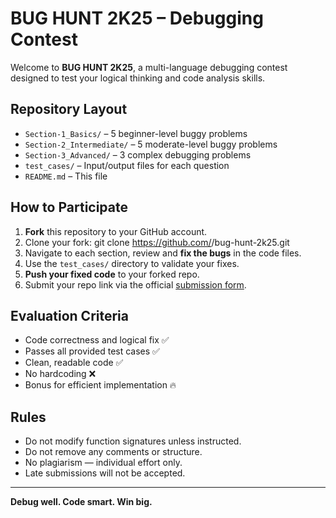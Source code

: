 # BUG HUNT 2K25 – Debugging Contest

Welcome to **BUG HUNT 2K25**, a multi-language debugging contest designed to test your logical thinking and code analysis skills.

## Repository Layout

- `Section-1_Basics/` – 5 beginner-level buggy problems
- `Section-2_Intermediate/` – 5 moderate-level buggy problems
- `Section-3_Advanced/` – 3 complex debugging problems
- `test_cases/` – Input/output files for each question
- `README.md` – This file

## How to Participate

1. **Fork** this repository to your GitHub account.
2. Clone your fork:
git clone https://github.com/<your-username>/bug-hunt-2k25.git
3. Navigate to each section, review and **fix the bugs** in the code files.
4. Use the `test_cases/` directory to validate your fixes.
5. **Push your fixed code** to your forked repo.
6. Submit your repo link via the official [submission form](#).

## Evaluation Criteria

- Code correctness and logical fix ✅
- Passes all provided test cases ✅
- Clean, readable code ✅
- No hardcoding ❌
- Bonus for efficient implementation 🔥

## Rules

- Do not modify function signatures unless instructed.
- Do not remove any comments or structure.
- No plagiarism — individual effort only.
- Late submissions will not be accepted.

---

**Debug well. Code smart. Win big.**
